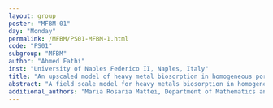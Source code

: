 ```yaml
---
layout: group
poster: "MFBM-01"
day: "Monday"
permalink: /MFBM/PS01-MFBM-1.html
code: "PS01"
subgroup: "MFBM"
author: "Ahmed Fathi"
inst: "University of Naples Federico II, Naples, Italy"
title: "An upscaled model of heavy metal biosorption in homogeneous porous media"
abstract: "A field scale model for heavy metals biosorption in homogeneous soils is constructed while considering the influence of biofilm and heavy metals interactions at the pore scale. The biofilm processes at the mesoscale are described by the Wanner-Gujer model for biofilm growth and then upscaled using the volume averaging approach to distinguish its effective parameters at the field scale [Gaebler et. al., 2022]. A laminar and convection-dominated regime is assumed for the flow within the soil. Within the soil pores, two separately growing bacteria species are assumed in the biofilm phase. Dissolved substrates and suspended bacteria are injected in the soil at a constant rate.  A generic heavy metal is assumed to be transported in the soil and diffuse within the biofilm, affecting its overall growth rate. In turn, the biofilm retains this toxic metal through biosorption, and prevents it from reaching the underground water. The resulting macroscale model is described by a stiff system of hyperbolic equations to be solved numerically by the uniformly accurate central scheme of order 2 (UCS2) and using MATLAB platform. Different simulation scenarios have been investigated by varying the biofilm growth and biosorption parameters. The upscaled model accurately capture the mesoscale biosorption processes after a rigorous mathematical derivation."
additional_authors: "Maria Rosaria Mattei, Department of Mathematics and applications ‘Renato Caccioppoli’, University of Naples Federico II, Naples, Italy; Fernando G. Fermoso, Instituto de la Grasa, Spanish National Research Council (CSIC), Seville, Spain; Luigi Frunzo, Department of Mathematics and applications ‘Renato Caccioppoli’, University of Naples Federico II, Naples, Italy"
---
```


